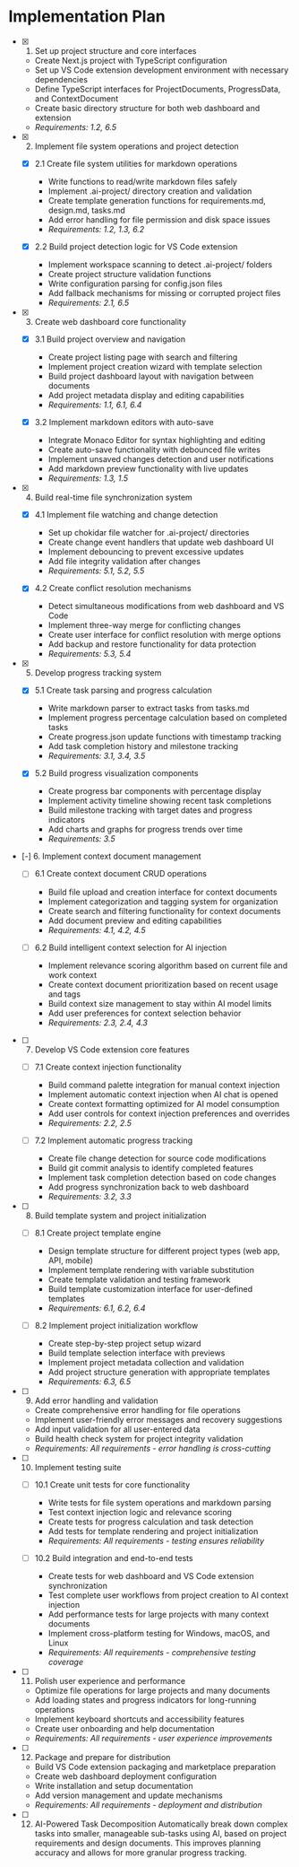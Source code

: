 # Implementation Plan

- [x] 1. Set up project structure and core interfaces
  - Create Next.js project with TypeScript configuration
  - Set up VS Code extension development environment with necessary dependencies
  - Define TypeScript interfaces for ProjectDocuments, ProgressData, and ContextDocument
  - Create basic directory structure for both web dashboard and extension
  - _Requirements: 1.2, 6.5_

- [x] 2. Implement file system operations and project detection
  - [x] 2.1 Create file system utilities for markdown operations
    - Write functions to read/write markdown files safely
    - Implement .ai-project/ directory creation and validation
    - Create template generation functions for requirements.md, design.md, tasks.md
    - Add error handling for file permission and disk space issues
    - _Requirements: 1.2, 1.3, 6.2_

  - [x] 2.2 Build project detection logic for VS Code extension
    - Implement workspace scanning to detect .ai-project/ folders
    - Create project structure validation functions
    - Write configuration parsing for config.json files
    - Add fallback mechanisms for missing or corrupted project files
    - _Requirements: 2.1, 6.5_

- [x] 3. Create web dashboard core functionality
  - [x] 3.1 Build project overview and navigation
    - Create project listing page with search and filtering
    - Implement project creation wizard with template selection
    - Build project dashboard layout with navigation between documents
    - Add project metadata display and editing capabilities
    - _Requirements: 1.1, 6.1, 6.4_

  - [x] 3.2 Implement markdown editors with auto-save
    - Integrate Monaco Editor for syntax highlighting and editing
    - Create auto-save functionality with debounced file writes
    - Implement unsaved changes detection and user notifications
    - Add markdown preview functionality with live updates
    - _Requirements: 1.3, 1.5_

- [x] 4. Build real-time file synchronization system
  - [x] 4.1 Implement file watching and change detection
    - Set up chokidar file watcher for .ai-project/ directories
    - Create change event handlers that update web dashboard UI
    - Implement debouncing to prevent excessive updates
    - Add file integrity validation after changes
    - _Requirements: 5.1, 5.2, 5.5_

  - [x] 4.2 Create conflict resolution mechanisms
    - Detect simultaneous modifications from web dashboard and VS Code
    - Implement three-way merge for conflicting changes
    - Create user interface for conflict resolution with merge options
    - Add backup and restore functionality for data protection
    - _Requirements: 5.3, 5.4_

- [x] 5. Develop progress tracking system
  - [x] 5.1 Create task parsing and progress calculation
    - Write markdown parser to extract tasks from tasks.md
    - Implement progress percentage calculation based on completed tasks
    - Create progress.json update functions with timestamp tracking
    - Add task completion history and milestone tracking
    - _Requirements: 3.1, 3.4, 3.5_

  - [x] 5.2 Build progress visualization components
    - Create progress bar components with percentage display
    - Implement activity timeline showing recent task completions
    - Build milestone tracking with target dates and progress indicators
    - Add charts and graphs for progress trends over time
    - _Requirements: 3.5_

- [-] 6. Implement context document management
  - [ ] 6.1 Create context document CRUD operations
    - Build file upload and creation interface for context documents
    - Implement categorization and tagging system for organization
    - Create search and filtering functionality for context documents
    - Add document preview and editing capabilities
    - _Requirements: 4.1, 4.2, 4.5_

  - [ ] 6.2 Build intelligent context selection for AI injection
    - Implement relevance scoring algorithm based on current file and work context
    - Create context document prioritization based on recent usage and tags
    - Build context size management to stay within AI model limits
    - Add user preferences for context selection behavior
    - _Requirements: 2.3, 2.4, 4.3_

- [ ] 7. Develop VS Code extension core features
  - [ ] 7.1 Create context injection functionality
    - Build command palette integration for manual context injection
    - Implement automatic context injection when AI chat is opened
    - Create context formatting optimized for AI model consumption
    - Add user controls for context injection preferences and overrides
    - _Requirements: 2.2, 2.5_

  - [ ] 7.2 Implement automatic progress tracking
    - Create file change detection for source code modifications
    - Build git commit analysis to identify completed features
    - Implement task completion detection based on code changes
    - Add progress synchronization back to web dashboard
    - _Requirements: 3.2, 3.3_

- [ ] 8. Build template system and project initialization
  - [ ] 8.1 Create project template engine
    - Design template structure for different project types (web app, API, mobile)
    - Implement template rendering with variable substitution
    - Create template validation and testing framework
    - Build template customization interface for user-defined templates
    - _Requirements: 6.1, 6.2, 6.4_

  - [ ] 8.2 Implement project initialization workflow
    - Create step-by-step project setup wizard
    - Build template selection interface with previews
    - Implement project metadata collection and validation
    - Add project structure generation with appropriate templates
    - _Requirements: 6.3, 6.5_

- [ ] 9. Add error handling and validation
  - Create comprehensive error handling for file operations
  - Implement user-friendly error messages and recovery suggestions
  - Add input validation for all user-entered data
  - Build health check system for project integrity validation
  - _Requirements: All requirements - error handling is cross-cutting_

- [ ] 10. Implement testing suite
  - [ ] 10.1 Create unit tests for core functionality
    - Write tests for file system operations and markdown parsing
    - Test context injection logic and relevance scoring
    - Create tests for progress calculation and task detection
    - Add tests for template rendering and project initialization
    - _Requirements: All requirements - testing ensures reliability_

  - [ ] 10.2 Build integration and end-to-end tests
    - Create tests for web dashboard and VS Code extension synchronization
    - Test complete user workflows from project creation to AI context injection
    - Add performance tests for large projects with many context documents
    - Implement cross-platform testing for Windows, macOS, and Linux
    - _Requirements: All requirements - comprehensive testing coverage_

- [ ] 11. Polish user experience and performance
  - Optimize file operations for large projects and many documents
  - Add loading states and progress indicators for long-running operations
  - Implement keyboard shortcuts and accessibility features
  - Create user onboarding and help documentation
  - _Requirements: All requirements - user experience improvements_

- [ ] 12. Package and prepare for distribution
  - Build VS Code extension packaging and marketplace preparation
  - Create web dashboard deployment configuration
  - Write installation and setup documentation
  - Add version management and update mechanisms
  - _Requirements: All requirements - deployment and distribution_

- [ ] 12. AI-Powered Task Decomposition
  Automatically break down complex tasks into smaller, manageable sub-tasks using AI, based on project requirements and design documents. This improves planning accuracy and allows for more granular progress tracking.
